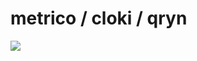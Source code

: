 # metrico / cloki / qryn

<img src="https://user-images.githubusercontent.com/1423657/147935343-598c7dfd-1412-4bad-9ac6-636994810443.png">
